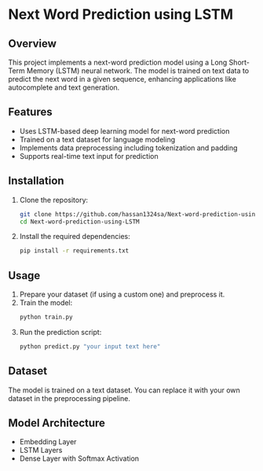 # Next Word Prediction using LSTM

## Overview
This project implements a next-word prediction model using a Long Short-Term Memory (LSTM) neural network. The model is trained on text data to predict the next word in a given sequence, enhancing applications like autocomplete and text generation.

## Features
- Uses LSTM-based deep learning model for next-word prediction
- Trained on a text dataset for language modeling
- Implements data preprocessing including tokenization and padding
- Supports real-time text input for prediction

## Installation
1. Clone the repository:
   ```bash
   git clone https://github.com/hassan1324sa/Next-word-prediction-using-LSTM.git
   cd Next-word-prediction-using-LSTM
   ```
2. Install the required dependencies:
   ```bash
   pip install -r requirements.txt
   ```

## Usage
1. Prepare your dataset (if using a custom one) and preprocess it.
2. Train the model:
   ```bash
   python train.py
   ```
3. Run the prediction script:
   ```bash
   python predict.py "your input text here"
   ```

## Dataset
The model is trained on a text dataset. You can replace it with your own dataset in the preprocessing pipeline.

## Model Architecture
- Embedding Layer
- LSTM Layers
- Dense Layer with Softmax Activation


